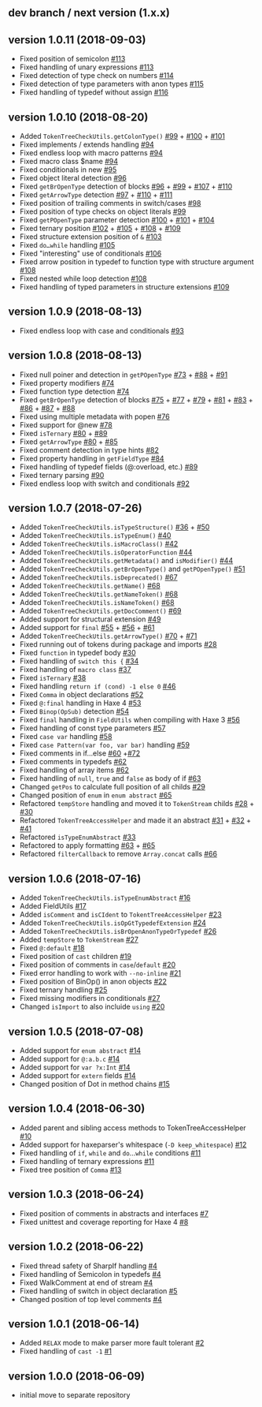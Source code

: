 ## dev branch / next version (1.x.x)

## version 1.0.11 (2018-09-03)

- Fixed position of semicolon [#113](https://github.com/HaxeCheckstyle/tokentree/issues/113)
- Fixed handling of unary expressions [#113](https://github.com/HaxeCheckstyle/tokentree/issues/113)
- Fixed detection of type check on numbers [#114](https://github.com/HaxeCheckstyle/tokentree/issues/114)
- Fixed detection of type parameters with anon types [#115](https://github.com/HaxeCheckstyle/tokentree/issues/115)
- Fixed handling of typedef without assign [#116](https://github.com/HaxeCheckstyle/tokentree/issues/116)

## version 1.0.10 (2018-08-20)

- Added `TokenTreeCheckUtils.getColonType()` [#99](https://github.com/HaxeCheckstyle/tokentree/issues/99) + [#100](https://github.com/HaxeCheckstyle/tokentree/issues/100) + [#101](https://github.com/HaxeCheckstyle/tokentree/issues/101)
- Fixed implements / extends handling [#94](https://github.com/HaxeCheckstyle/tokentree/issues/94)
- Fixed endless loop with macro patterns [#94](https://github.com/HaxeCheckstyle/tokentree/issues/94)
- Fixed macro class $name [#94](https://github.com/HaxeCheckstyle/tokentree/issues/94)
- Fixed conditionals in new [#95](https://github.com/HaxeCheckstyle/tokentree/issues/95)
- Fixed object literal detection [#96](https://github.com/HaxeCheckstyle/tokentree/issues/96)
- Fixed `getBrOpenType` detection of blocks [#96](https://github.com/HaxeCheckstyle/tokentree/issues/96) + [#99](https://github.com/HaxeCheckstyle/tokentree/issues/99) + [#107](https://github.com/HaxeCheckstyle/tokentree/issues/107) + [#110](https://github.com/HaxeCheckstyle/tokentree/issues/110)
- Fixed `getArrowType` detection [#97](https://github.com/HaxeCheckstyle/tokentree/issues/97) + [#110](https://github.com/HaxeCheckstyle/tokentree/issues/110) + [#111](https://github.com/HaxeCheckstyle/tokentree/issues/111)
- Fixed position of trailing comments in switch/cases [#98](https://github.com/HaxeCheckstyle/tokentree/issues/98)
- Fixed position of type checks on object literals [#99](https://github.com/HaxeCheckstyle/tokentree/issues/99)
- Fixed `getPOpenType` parameter detection [#100](https://github.com/HaxeCheckstyle/tokentree/issues/100) + [#101](https://github.com/HaxeCheckstyle/tokentree/issues/101) + [#104](https://github.com/HaxeCheckstyle/tokentree/issues/104)
- Fixed ternary position [#102](https://github.com/HaxeCheckstyle/tokentree/issues/102) + [#105](https://github.com/HaxeCheckstyle/tokentree/issues/105) + [#108](https://github.com/HaxeCheckstyle/tokentree/issues/108) + [#109](https://github.com/HaxeCheckstyle/tokentree/issues/109)
- Fixed structure extension position of `&` [#103](https://github.com/HaxeCheckstyle/tokentree/issues/103)
- Fixed `do…while` handling [#105](https://github.com/HaxeCheckstyle/tokentree/issues/105)
- Fixed "interesting" use of conditionals [#106](https://github.com/HaxeCheckstyle/tokentree/issues/106)
- Fixed arrow position in typedef to function type with structure argument [#108](https://github.com/HaxeCheckstyle/tokentree/issues/108)
- Fixed nested while loop detection [#108](https://github.com/HaxeCheckstyle/tokentree/issues/108)
- Fixed handling of typed parameters in structure extensions [#109](https://github.com/HaxeCheckstyle/tokentree/issues/109)

## version 1.0.9 (2018-08-13)

- Fixed endless loop with case and conditionals [#93](https://github.com/HaxeCheckstyle/tokentree/issues/93)

## version 1.0.8 (2018-08-13)

- Fixed null poiner and detection in `getPOpenType` [#73](https://github.com/HaxeCheckstyle/tokentree/issues/73) + [#88](https://github.com/HaxeCheckstyle/tokentree/issues/88) +  [#91](https://github.com/HaxeCheckstyle/tokentree/issues/91)
- Fixed property modifiers [#74](https://github.com/HaxeCheckstyle/tokentree/issues/74)
- Fixed function type detection [#74](https://github.com/HaxeCheckstyle/tokentree/issues/74)
- Fixed `getBrOpenType` detection of blocks [#75](https://github.com/HaxeCheckstyle/tokentree/issues/75) + [#77](https://github.com/HaxeCheckstyle/tokentree/issues/77) + [#79](https://github.com/HaxeCheckstyle/tokentree/issues/79) + [#81](https://github.com/HaxeCheckstyle/tokentree/issues/81) + [#83](https://github.com/HaxeCheckstyle/tokentree/issues/83) + [#86](https://github.com/HaxeCheckstyle/tokentree/issues/86) + [#87](https://github.com/HaxeCheckstyle/tokentree/issues/87) + [#88](https://github.com/HaxeCheckstyle/tokentree/issues/88)
- Fixed using multiple metadata with popen [#76](https://github.com/HaxeCheckstyle/tokentree/issues/76)
- Fixed support for @new [#78](https://github.com/HaxeCheckstyle/tokentree/issues/78)
- Fixed `isTernary` [#80](https://github.com/HaxeCheckstyle/tokentree/issues/80) + [#89](https://github.com/HaxeCheckstyle/tokentree/issues/89)
- Fixed `getArrowType` [#80](https://github.com/HaxeCheckstyle/tokentree/issues/80) + [#85](https://github.com/HaxeCheckstyle/tokentree/issues/85)
- Fixed comment detection in type hints [#82](https://github.com/HaxeCheckstyle/tokentree/issues/82)
- Fixed property handling in `getFieldType` [#84](https://github.com/HaxeCheckstyle/tokentree/issues/84)
- Fixed handling of typedef fields (@:overload, etc.) [#89](https://github.com/HaxeCheckstyle/tokentree/issues/89)
- Fixed ternary parsing [#90](https://github.com/HaxeCheckstyle/tokentree/issues/90)
- Fixed endless loop with switch and conditionals [#92](https://github.com/HaxeCheckstyle/tokentree/issues/92)

## version 1.0.7 (2018-07-26)

- Added `TokenTreeCheckUtils.isTypeStructure()` [#36](https://github.com/HaxeCheckstyle/tokentree/issues/36) + [#50](https://github.com/HaxeCheckstyle/tokentree/issues/50)
- Added `TokenTreeCheckUtils.isTypeEnum()` [#40](https://github.com/HaxeCheckstyle/tokentree/issues/40)
- Added `TokenTreeCheckUtils.isMacroClass()` [#42](https://github.com/HaxeCheckstyle/tokentree/issues/42)
- Added `TokenTreeCheckUtils.isOperatorFunction` [#44](https://github.com/HaxeCheckstyle/tokentree/issues/44)
- Added `TokenTreeCheckUtils.getMetadata()` and `isModifier()` [#44](https://github.com/HaxeCheckstyle/tokentree/issues/44)
- Added `TokenTreeCheckUtils.getBrOpenType()` and `getPOpenType()` [#51](https://github.com/HaxeCheckstyle/tokentree/issues/51)
- Added `TokenTreeCheckUtils.isDeprecated()` [#67](https://github.com/HaxeCheckstyle/tokentree/issues/67)
- Added `TokenTreeCheckUtils.getName()` [#68](https://github.com/HaxeCheckstyle/tokentree/issues/68)
- Added `TokenTreeCheckUtils.getNameToken()` [#68](https://github.com/HaxeCheckstyle/tokentree/issues/68)
- Added `TokenTreeCheckUtils.isNameToken()` [#68](https://github.com/HaxeCheckstyle/tokentree/issues/68)
- Added `TokenTreeCheckUtils.getDocComment()` [#69](https://github.com/HaxeCheckstyle/tokentree/issues/69)
- Added support for structural extension [#49](https://github.com/HaxeCheckstyle/tokentree/issues/49)
- Added support for `final` [#55](https://github.com/HaxeCheckstyle/tokentree/issues/55) + [#56](https://github.com/HaxeCheckstyle/tokentree/issues/56) + [#61](https://github.com/HaxeCheckstyle/tokentree/issues/61)
- Added `TokenTreeCheckUtils.getArrowType()` [#70](https://github.com/HaxeCheckstyle/tokentree/issues/70) +  [#71](https://github.com/HaxeCheckstyle/tokentree/issues/71)
- Fixed running out of tokens during package and imports [#28](https://github.com/HaxeCheckstyle/tokentree/issues/28)
- Fixed `function` in typedef body [#30](https://github.com/HaxeCheckstyle/tokentree/issues/30)
- Fixed handling of `switch this {` [#34](https://github.com/HaxeCheckstyle/tokentree/issues/34)
- Fixed handling of `macro class` [#37](https://github.com/HaxeCheckstyle/tokentree/issues/37)
- Fixed `isTernary` [#38](https://github.com/HaxeCheckstyle/tokentree/issues/38)
- Fixed handling `return if (cond) -1 else 0` [#46](https://github.com/HaxeCheckstyle/tokentree/issues/46)
- Fixed `Comma` in object declarations [#52](https://github.com/HaxeCheckstyle/tokentree/issues/52)
- Fixed `@:final` handling in Haxe 4 [#53](https://github.com/HaxeCheckstyle/tokentree/issues/53)
- Fixed `Binop(OpSub)` detection  [#54](https://github.com/HaxeCheckstyle/tokentree/issues/54)
- Fixed `final` handling in `FieldUtils` when compiling with Haxe 3 [#56](https://github.com/HaxeCheckstyle/tokentree/issues/56)
- Fixed handling of const type parameters [#57](https://github.com/HaxeCheckstyle/tokentree/issues/57)
- Fixed `case var` handling [#58](https://github.com/HaxeCheckstyle/tokentree/issues/58)
- Fixed `case Pattern(var foo, var bar)` handling [#59](https://github.com/HaxeCheckstyle/tokentree/issues/59)
- Fixed comments in if…else [#60](https://github.com/HaxeCheckstyle/tokentree/issues/60) +[#72](https://github.com/HaxeCheckstyle/tokentree/issues/72)
- Fixed comments in typedefs [#62](https://github.com/HaxeCheckstyle/tokentree/issues/62)
- Fixed handling of array items [#62](https://github.com/HaxeCheckstyle/tokentree/issues/62)
- Fixed handling of `null`, `true` and `false` as body of if [#63](https://github.com/HaxeCheckstyle/tokentree/issues/63)
- Changed `getPos` to calculate full position of all childs [#29](https://github.com/HaxeCheckstyle/tokentree/issues/29)
- Changed position of `enum` in `enum abstract` [#65](https://github.com/HaxeCheckstyle/tokentree/issues/65)
- Refactored `tempStore` handling and moved it to `TokenStream` childs [#28](https://github.com/HaxeCheckstyle/tokentree/issues/28) + [#30](https://github.com/HaxeCheckstyle/tokentree/issues/30)
- Refactored `TokenTreeAccessHelper` and made it an abstract [#31](https://github.com/HaxeCheckstyle/tokentree/issues/31) + [#32](https://github.com/HaxeCheckstyle/tokentree/issues/32) + [#41](https://github.com/HaxeCheckstyle/tokentree/issues/41)
- Refactored `isTypeEnumAbstract` [#33](https://github.com/HaxeCheckstyle/tokentree/issues/33)
- Refactored to apply formatting [#63](https://github.com/HaxeCheckstyle/tokentree/issues/63) +  [#65](https://github.com/HaxeCheckstyle/tokentree/issues/65)
- Refactored `filterCallback` to remove `Array.concat` calls [#66](https://github.com/HaxeCheckstyle/tokentree/issues/66)

## version 1.0.6 (2018-07-16)

- Added `TokenTreeCheckUtils.isTypeEnumAbstract` [#16](https://github.com/HaxeCheckstyle/tokentree/issues/16)
- Added FieldUtils [#17](https://github.com/HaxeCheckstyle/tokentree/issues/17)
- Added `isComment` and `isCIdent` to `TokentTreeAccessHelper` [#23](https://github.com/HaxeCheckstyle/tokentree/issues/23)
- Added `TokenTreeCheckUtils.isOpGtTypedefExtension` [#24](https://github.com/HaxeCheckstyle/tokentree/issues/24)
- Added `TokenTreeCheckUtils.isBrOpenAnonTypeOrTypedef` [#26](https://github.com/HaxeCheckstyle/tokentree/issues/26)
- Added `tempStore` to `TokenStream` [#27](https://github.com/HaxeCheckstyle/tokentree/issues/27)
- Fixed `@:default` [#18](https://github.com/HaxeCheckstyle/tokentree/issues/18)
- Fixed position of `cast` children [#19](https://github.com/HaxeCheckstyle/tokentree/issues/19)
- Fixed position of comments in `case`/`default` [#20](https://github.com/HaxeCheckstyle/tokentree/issues/20)
- Fixed error handling to work with `--no-inline` [#21](https://github.com/HaxeCheckstyle/tokentree/issues/21)
- Fixed position of BinOp() in anon objects [#22](https://github.com/HaxeCheckstyle/tokentree/issues/22)
- Fixed ternary handling [#25](https://github.com/HaxeCheckstyle/tokentree/issues/25)
- Fixed missing modifiers in conditionals [#27](https://github.com/HaxeCheckstyle/tokentree/issues/27)
- Changed `isImport` to also incluide `using` [#20](https://github.com/HaxeCheckstyle/tokentree/issues/20)

## version 1.0.5 (2018-07-08)

- Added support for `enum abstract` [#14](https://github.com/HaxeCheckstyle/tokentree/issues/14)
- Added support for `@:a.b.c` [#14](https://github.com/HaxeCheckstyle/tokentree/issues/14)
- Added support for `var ?x:Int` [#14](https://github.com/HaxeCheckstyle/tokentree/issues/14)
- Added support for `extern` fields [#14](https://github.com/HaxeCheckstyle/tokentree/issues/14)
- Changed position of Dot in method chains [#15](https://github.com/HaxeCheckstyle/tokentree/issues/15)

## version 1.0.4 (2018-06-30)

- Added parent and sibling access methods to TokenTreeAccessHelper [#10](https://github.com/HaxeCheckstyle/tokentree/issues/10)
- Added support for haxeparser's whitespace (`-D keep_whitespace`) [#12](https://github.com/HaxeCheckstyle/tokentree/issues/12)
- Fixed handling of `if`, `while` and `do`…`while` conditions [#11](https://github.com/HaxeCheckstyle/tokentree/issues/11)
- Fixed handling of ternary expressions [#11](https://github.com/HaxeCheckstyle/tokentree/issues/11)
- Fixed tree position of `Comma` [#13](https://github.com/HaxeCheckstyle/tokentree/issues/13)

## version 1.0.3 (2018-06-24)

- Fixed position of comments in abstracts and interfaces [#7](https://github.com/HaxeCheckstyle/tokentree/issues/7)
- Fixed unittest and coverage reporting for Haxe 4 [#8](https://github.com/HaxeCheckstyle/tokentree/issues/8)

## version 1.0.2 (2018-06-22)

- Fixed thread safety of SharpIf handling [#4](https://github.com/HaxeCheckstyle/tokentree/issues/4)
- Fixed handling of Semicolon in typedefs [#4](https://github.com/HaxeCheckstyle/tokentree/issues/4)
- Fixed WalkComment at end of stream [#4](https://github.com/HaxeCheckstyle/tokentree/issues/4)
- Fixed handling of switch in object declaration [#5](https://github.com/HaxeCheckstyle/tokentree/issues/5)
- Changed position of top level comments [#4](https://github.com/HaxeCheckstyle/tokentree/issues/4)

## version 1.0.1 (2018-06-14)

- Added `RELAX` mode to make parser more fault tolerant [#2](https://github.com/HaxeCheckstyle/tokentree/issues/2)
- Fixed handling of `cast -1` [#1](https://github.com/HaxeCheckstyle/tokentree/issues/1)

## version 1.0.0 (2018-06-09)

- initial move to separate repository